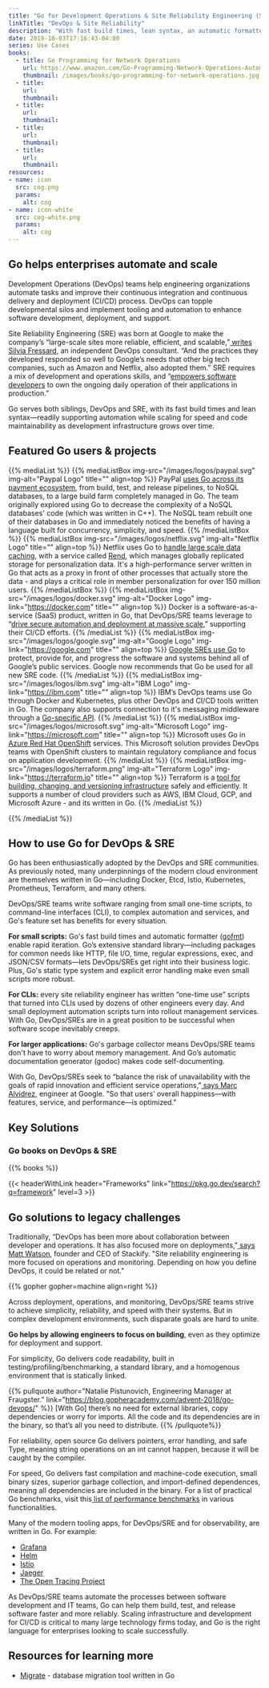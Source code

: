 ```yaml
---
title: "Go for Development Operations & Site Reliability Engineering (SRE)"
linkTitle: "DevOps & Site Reliability"
description: "With fast build times, lean syntax, an automatic formatter and doc generator, Go is built to support both DevOps and SRE."
date: 2019-10-03T17:16:43-04:00
series: Use Cases
books:
  - title: Go Programming for Network Operations
    url: https://www.amazon.com/Go-Programming-Network-Operations-Automation-ebook/dp/B07JKKN34L/ref=sr_1_16
    thumbnail: /images/books/go-programming-for-network-operations.jpg
  - title: 
    url: 
    thumbnail: 
  - title: 
    url: 
    thumbnail: 
  - title: 
    url: 
    thumbnail: 
  - title: 
    url: 
    thumbnail: 
resources:
- name: icon
  src: cog.png
  params:
    alt: cog
- name: icon-white
  src: cog-white.png
  params:
    alt: cog
---
```


## Go helps enterprises automate and scale

Development Operations (DevOps) teams help engineering organizations automate tasks and improve their continuous
integration and continuous delivery and deployment (CI/CD) process. DevOps can topple developmental silos and implement
tooling and automation to enhance software development, deployment, and support.

Site Reliability Engineering (SRE) was born at Google to make the company’s “large-scale sites more reliable, efficient,
and scalable,”[ writes Silvia Fressard](https://opensource.com/article/18/10/what-site-reliability-engineer), an
independent DevOps consultant. “And the practices they developed responded so well to Google’s needs that other big tech
companies, such as Amazon and Netflix, also adopted them.” SRE requires a mix of development and operations skills, and
“[empowers software developers](https://stackify.com/site-reliability-engineering/) to own the ongoing daily operation
of their applications in production.”

Go serves both siblings, DevOps and SRE, with its fast build times and lean syntax—readily supporting automation while
scaling for speed and code maintainability as development infrastructure grows over time.

## Featured Go users & projects

{{% mediaList %}}
    {{% mediaListBox img-src="/images/logos/paypal.svg" img-alt="Paypal Logo" title="" align=top %}}
PayPal [uses Go across its payment ecosystem](/solutions/paypal), from build, test, and release pipelines, to NoSQL databases, to a large build farm completely managed in Go. The team originally explored using Go to decrease the complexity of a NoSQL databases' code (which was written in C++). The NoSQL team rebuilt one of their databases in Go and immediately noticed the benefits of having a language built for concurrency, simplicity, and speed.
    {{% /mediaListBox %}}
    {{% mediaListBox img-src="/images/logos/netflix.svg" img-alt="Netflix Logo" title="" align=top %}}
Netflix uses Go to [handle large scale data caching](https://medium.com/netflix-techblog/application-data-caching-using-ssds-5bf25df851ef), with a service called [Rend](https://github.com/netflix/rend), which manages globally replicated storage for personalization data. It's a high-performance server written in Go that acts as a proxy in front of other processes that actually store the data - and plays a critical role in member personalization for over 150 million users.
    {{% /mediaListBox %}}
    {{% mediaListBox img-src="/images/logos/docker.svg" img-alt="Docker Logo" img-link="https://docker.com" title="" align=top %}}
Docker is a software-as-a-service (SaaS) product, written in Go, that DevOps/SRE teams leverage to “[drive secure
automation and deployment at massive scale](https://www.docker.com/solutions/cicd),” supporting their CI/CD efforts.
    {{% /mediaList %}}
    {{% mediaListBox img-src="/images/logos/google.svg" img-alt="Google Logo" img-link="https://google.com" title="" align=top %}}
[Google SREs use Go](https://landing.google.com/sre/) to protect, provide for, and progress the software and systems behind all
of Google’s public services. Google now recommends that Go be used for all new SRE code. 
    {{% /mediaList %}}
    {{% mediaListBox img-src="/images/logos/ibm.svg" img-alt="IBM Logo" img-link="https://ibm.com" title="" align=top %}}
IBM’s DevOps teams use Go through Docker and Kubernetes, plus other DevOps and CI/CD tools written in Go. The company also supports connection to it's messaging middleware through a [Go-specific API](https://developer.ibm.com/messaging/2019/02/05/simplified-ibm-mq-applications-golang/).
    {{% /mediaList %}}
    {{% mediaListBox img-src="/images/logos/microsoft.svg" img-alt="Microsoft Logo" img-link="https://microsoft.com" title="" align=top %}}
Microsoft uses Go in [Azure Red Hat
OpenShift](https://azure.microsoft.com/en-us/services/openshift/) services. This Microsoft solution provides DevOps
teams with OpenShift clusters to maintain regulatory compliance and focus on application development.
    {{% /mediaList %}}
    {{% mediaListBox img-src="/images/logos/terraform.png" img-alt="Terraform Logo" img-link="https://terraform.io" title="" align=top %}}
Terraform is a [tool for building, changing, and versioning infrastructure](https://www.terraform.io/intro/index.html)
safely and efficiently. It supports a number of cloud providers such as AWS, IBM Cloud, GCP, and Microsoft
Azure - and its written in Go.
    {{% /mediaList %}}

{{% /mediaList %}}


## **How to use Go for DevOps & SRE**

Go has been enthusiastically adopted by the DevOps and SRE communities. As previously noted, many underpinnings of the
modern cloud environment are themselves written in Go—including Docker, Etcd, Istio, Kubernetes, Prometheus, Terraform,
and many others.

DevOps/SRE teams write software ranging from small one-time scripts, to command-line interfaces (CLI), to complex
automation and services, and Go's feature set has benefits for every situation.

**For small scripts:** Go's fast build times and automatic formatter ([gofmt](https://golang.org/cmd/gofmt/)) enable rapid iteration. Go’s extensive standard library—including packages for common needs like HTTP, file I/O, time, regular expressions, exec, and JSON/CSV formats—lets DevOps/SREs get right into their business logic. Plus, Go's static type system and explicit error handling make even small scripts more robust. 

**For CLIs:** every site reliability engineer has written “one-time use” scripts that turned into CLIs used by dozens of other engineers every day. And small deployment automation scripts turn into rollout management services. With Go, DevOps/SREs are in a great position to be successful when software scope inevitably creeps. 

**For larger applications:** Go's garbage collector means DevOps/SRE teams don't have to worry about memory management. And Go’s automatic documentation generator (godoc) makes code self-documenting.

With Go, DevOps/SREs seek to “balance the risk of unavailability with the goals of rapid innovation and efficient
service operations,"[ says Marc Alvidrez](https://landing.google.com/sre/), engineer at Google. "So that users’ overall
happiness—with features, service, and performance—is optimized."

## Key Solutions

### Go books on DevOps & SRE

{{% books %}}

{{< headerWithLink header="Frameworks" link="https://pkg.go.dev/search?q=framework" level=3 >}} 

## **Go solutions to legacy challenges**

Traditionally, “DevOps has been more about collaboration between developer and operations. It has also focused more on
deployments,"[ says Matt Watson](https://stackify.com/site-reliability-engineering/), founder and CEO of Stackify. "Site
reliability engineering is more focused on operations and monitoring. Depending on how you define DevOps, it could be
related or not."

{{% gopher gopher=machine align=right %}}

Across deployment, operations, and monitoring, DevOps/SRE teams strive to achieve simplicity, reliability, and speed
with their systems. But in complex development environments, such disparate goals are hard to unite. 

**Go helps by
allowing engineers to focus on building**, even as they optimize for deployment and support.

For simplicity, Go delivers code readability, built in testing/profiling/benchmarking, a standard library, and a
homogenous environment that is statically linked.

{{% pullquote author="Natalie Pistunovich, Engineering Manager at Fraugster." link="https://blog.gopheracademy.com/advent-2018/go-devops/" %}}
[With Go] there’s no need for external libraries, copy dependencies or worry for imports. All the code and its dependencies are in the
binary, so that’s all you need to distribute.
{{% /pullquote%}}

For reliability, open source Go delivers pointers, error handling, and safe Type, meaning string operations on an int
cannot happen, because it will be caught by the compiler.

For speed, Go delivers fast compilation and machine-code execution, small binary sizes, superior garbage collection, and
import-defined dependences, meaning all dependencies are included in the binary. For a list of practical Go benchmarks,
visit this[ list of performance benchmarks](https://stackimpact.com/blog/practical-golang-benchmarks/) in various
functionalities.

Many of the modern tooling apps, for DevOps/SRE and for observability, are written in Go. For example:

*   [Grafana](https://grafana.com/)
*   [Helm](https://helm.sh/)
*   [Istio](https://istio.io/)
*   [Jaeger](https://www.jaegertracing.io/)
*   [The Open Tracing Project](https://opentracing.io/)

As DevOps/SRE teams automate the processes between software development and IT teams, Go can help them build, test, and
release software faster and more reliably. Scaling infrastructure and development for CI/CD is critical to many large
technology firms today, and Go is the right language for enterprises looking to scale successfully.


## **Resources for learning more**

*   [Migrate](https://github.com/golang-migrate/migrate) - database migration tool written in Go
